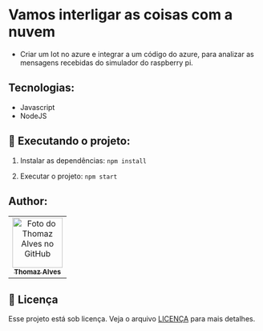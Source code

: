 # Vamos interligar as coisas com a nuvem
- Criar um Iot no azure e integrar a um código do azure, para analizar as mensagens recebidas do simulador do raspberry pi.

## Tecnologias:
* Javascript
* NodeJS

## 🚀 Executando o projeto: 

 1. Instalar as dependências:
 ``` npm install ```

2. Executar o projeto:
``` npm start ```

## Author:

<table>
  <tr>
    <td align="center">
      <a href="https://github.com/ThomazHilario" title="Repositório do Thomaz Alves">
        <img src="https://avatars.githubusercontent.com/u/72676393?v=4" width="100px;" alt="Foto do Thomaz Alves no GitHub"/><br>
        <sub>
          <b>Thomaz Alves</b>
        </sub>
      </a>
    </td>
  </tr>
</table>

## 📝 Licença

Esse projeto está sob licença. Veja o arquivo [LICENÇA](LICENSE) para mais detalhes.
